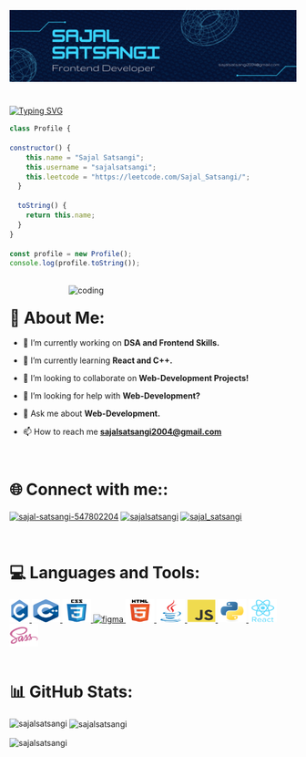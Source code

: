 ![logo](https://github.com/SajalSatsangi/SajalSatsangi/blob/main/sajal-banner.png)
<h1><span id="element"></span></h1>

[![Typing SVG](https://readme-typing-svg.herokuapp.com?font=Fira+Code&weight=500&size=30&duration=4000&pause=500&color=0E8515&width=700&height=70&lines=Hi+%F0%9F%91%8B%2C+I'm+Sajal+Satsangi;A+passionate+frontend+Web-developer+%F0%9F%98%83)](https://git.io/typing-svg)

```javascript
class Profile {

constructor() {
    this.name = "Sajal Satsangi";
    this.username = "sajalsatsangi";
    this.leetcode = "https://leetcode.com/Sajal_Satsangi/";
  }
  
  toString() {
    return this.name;
  }
}

const profile = new Profile();
console.log(profile.toString());

```
<br/>

<img align="right" alt="coding" width="400" src="https://user-images.githubusercontent.com/55389276/140866485-8fb1c876-9a8f-4d6a-98dc-08c4981eaf70.gif">

# 💫 About Me:
- 🔭 I’m currently working on **DSA and Frontend Skills.**

- 🌱 I’m currently learning **React and C++.**

- 👯 I’m looking to collaborate on **Web-Development Projects!**

- 🤝 I’m looking for help with **Web-Development?**

- 💬 Ask me about **Web-Development.**

- 📫 How to reach me **sajalsatsangi2004@gmail.com**

<br/>

# 🌐 Connect with me::
<p align="left">
<a href="https://linkedin.com/in/sajal-satsangi-547802204" target="blank"><img align="center" src="https://raw.githubusercontent.com/rahuldkjain/github-profile-readme-generator/master/src/images/icons/Social/linked-in-alt.svg" alt="sajal-satsangi-547802204" height="30" width="40" /></a>
<a href="https://instagram.com/sajalsatsangi" target="blank"><img align="center" src="https://raw.githubusercontent.com/rahuldkjain/github-profile-readme-generator/master/src/images/icons/Social/instagram.svg" alt="sajalsatsangi" height="30" width="40" /></a>
<a href="https://www.leetcode.com/sajal_satsangi" target="blank"><img align="center" src="https://raw.githubusercontent.com/rahuldkjain/github-profile-readme-generator/master/src/images/icons/Social/leet-code.svg" alt="sajal_satsangi" height="30" width="40" /></a>
</p>

<br/>

# 💻 Languages and Tools:
<p align="left"> <a href="https://www.cprogramming.com/" target="_blank" rel="noreferrer"> <img src="https://raw.githubusercontent.com/devicons/devicon/master/icons/c/c-original.svg" alt="c" width="35" height="40"/> </a> <a href="https://www.w3schools.com/cpp/" target="_blank" rel="noreferrer"> <img src="https://raw.githubusercontent.com/devicons/devicon/master/icons/cplusplus/cplusplus-original.svg" alt="cplusplus" width="50" height="40"/> </a> <a href="https://www.w3schools.com/css/" target="_blank" rel="noreferrer"> <img src="https://raw.githubusercontent.com/devicons/devicon/master/icons/css3/css3-original-wordmark.svg" alt="css3" width="50" height="40"/> </a> <a href="https://www.figma.com/" target="_blank" rel="noreferrer"> <img src="https://www.vectorlogo.zone/logos/figma/figma-icon.svg" alt="figma" width="50" height="40"/> </a> <a href="https://www.w3.org/html/" target="_blank" rel="noreferrer"> <img src="https://raw.githubusercontent.com/devicons/devicon/master/icons/html5/html5-original-wordmark.svg" alt="html5" width="50" height="40"/> </a> <a href="https://www.java.com" target="_blank" rel="noreferrer"> <img src="https://raw.githubusercontent.com/devicons/devicon/master/icons/java/java-original.svg" alt="java" width="50" height="40"/> </a> <a href="https://developer.mozilla.org/en-US/docs/Web/JavaScript" target="_blank" rel="noreferrer"> <img src="https://raw.githubusercontent.com/devicons/devicon/master/icons/javascript/javascript-original.svg" alt="javascript" width="50" height="40"/> </a> <a href="https://www.python.org" target="_blank" rel="noreferrer"> <img src="https://raw.githubusercontent.com/devicons/devicon/master/icons/python/python-original.svg" alt="python" width="50" height="40"/> </a> <a href="https://reactjs.org/" target="_blank" rel="noreferrer"> <img src="https://raw.githubusercontent.com/devicons/devicon/master/icons/react/react-original-wordmark.svg" alt="react" width="50" height="40"/> </a><a> <img src="https://raw.githubusercontent.com/devicons/devicon/master/icons/sass/sass-original.svg" alt="sass" width="50" height="40"/> </a>

<br/>
<br/>

# 📊 GitHub Stats:
<p><img align="left" src="https://github-readme-stats.vercel.app/api/top-langs?username=sajalsatsangi&show_icons=true&locale=en&layout=compact&theme=dark" alt="sajalsatsangi" /></p>

<p>&nbsp;<img align="center" src="https://github-readme-stats.vercel.app/api?username=sajalsatsangi&show_icons=true&locale=en&theme=dark" alt="sajalsatsangi" /></p>

<p><img align="center" src="https://github-readme-streak-stats.herokuapp.com/?user=sajalsatsangi&theme=dark" alt="sajalsatsangi" /></p>
